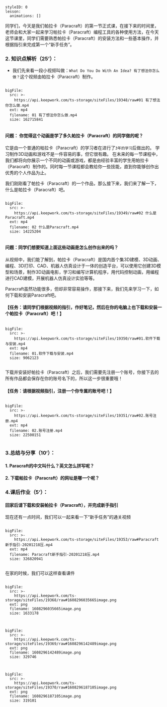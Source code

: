 

<style>
  .markdown-body hr {
    height: 1px;
  }
</style>





```@Lesson
styleID: 0
lesson:
  animations: []

```



同学们，今天是我们帕拉卡（Paracraft）的第一节正式课，在接下来的时间里，老师会和大家一起来学习帕拉卡（Paracraft）编程工具的各种使用方法，在今天这节课里，同学们需要熟悉帕拉卡（Paracraft）的安装方法和一些基本操作，并根据指引来完成第一个“新手任务”。



### **2.	知识点解析（25’）：**

* 我们先来看一段小视频叫做：`What Do You Do With An Idea? 有了想法你怎么做？`这个视频由帕拉卡（Paracraft）制作。


```@BigFile

bigFile:
  src: >-
    https://api.keepwork.com/ts-storage/siteFiles/19348/raw#01 有了想法你怎么做.mp4
  ext: mp4
  filename: 01 有了想法你怎么做.mp4
  size: 162715841
          
```

####  **问题： 你觉得这个动画是学了多久帕拉卡（Paracraft）的同学做的呢？**
它是由一个普通的帕拉卡（Paracraft）的学习者在进行了`3年的学习`后做出的。
学习制作3D动画和游戏不是一件容易的事，但它很有趣。
在未来的每一节课程中，我们都将向你展示一个不同的动画或游戏，都是由经验丰富的学生用帕拉卡（Paracraft）制作的。同时每一节课程都会教给你一些技能，直到你能够创作出优秀的个人作品为止。

我们刚刚看了帕拉卡（Paracraft）的一个作品，那么接下来，我们来了解一下， 什么是帕拉卡（Paracraft）吧。


```@BigFile

bigFile:
  src: >-
    https://api.keepwork.com/ts-storage/siteFiles/19349/raw#02 什么是Paracraft.mp4
  ext: mp4
  filename: 02 什么是Paracraft.mp4
  size: 14225204
          
```



  
####  **问题：同学们想要知道上面这些动画是怎么创作出来的吗？**

从视频中，我们能了解到，帕拉卡（Paracraft）是国内首个集3D建模、3D动画、编程、3D打印、CAD、机器人仿真设计于一体的创造平台，可以使用它创建3D模型和场景，制作3D动画电影，学习和编写计算机程序，用代码控制动画，用编程进行CAD建模，开展机器人仿真设计实验等等。
  
  Paracraft虽然功能很多，但却非常容易操作，那接下来，我们先来学习一下，如何下载和安装Paracraft吧。
  
  #### **【任务：请同学们根据视频的指引，作好笔记，然后在你的电脑上也下载和安装一个帕拉卡（Paracraft）吧！】**
  
```@BigFile

bigFile:
  src: >-
    https://api.keepwork.com/ts-storage/siteFiles/19350/raw#01.软件下载与安装.mp4
  ext: mp4
  filename: 01.软件下载与安装.mp4
  size: 9062123
          
```


 下载并安装好帕拉卡（Paracraft）之后，我们需要先注册一个账号，你接下去的所有作品都会保存在你的账号名下的，所以这一步很重要哦！
 
 #### **【任务：请根据视频指引，注册一个你专属的账号吧！】**
```@BigFile

bigFile:
  src: >-
    https://api.keepwork.com/ts-storage/siteFiles/19351/raw#02.账号注册.mp4
  ext: mp4
  filename: 02.账号注册.mp4
  size: 22500151
          
```

### **3.总结与分享（10‘）：**
#### 1. Paracraft的中文叫什么？英文怎么拼写呢？
 #### 2. 下载帕拉卡（Paracraft）的网址是哪一个呢？


 


### **4.课后作业（5‘）：**
 #### 回家后请下载和安装帕拉卡（Paracraft），并完成新手指引
 
 

   
  现在还有一点时间，我们可以一起来看一下“新手任务”的通关视频
  
```@BigFile

bigFile:
  src: >-
    https://api.keepwork.com/ts-storage/siteFiles/19353/raw#Paracraft新手指引-20201218压.mp4
  ext: mp4
  filename: Paracraft新手指引-20201218压.mp4
  size: 326820941
          
```



在家的时候，我们可以这样查看课件
 
```@BigFile

bigFile:
  src: >-
    https://api.keepwork.com/ts-storage/siteFiles/19368/raw#1608296035665image.png
  ext: png
  filename: 1608296035665image.png
  size: 1633178
          
```


```@BigFile

bigFile:
  src: >-
    https://api.keepwork.com/ts-storage/siteFiles/19369/raw#1608296142489image.png
  ext: png
  filename: 1608296142489image.png
  size: 329746
          
```


```@BigFile

bigFile:
  src: >-
    https://api.keepwork.com/ts-storage/siteFiles/19370/raw#1608296187105image.png
  ext: png
  filename: 1608296187105image.png
  size: 319101
          
```